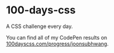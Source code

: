 # 100-days-css
A CSS challenge every day.

You can find all of my CodePen results on [100dayscss.com/progress/joonsubhwang](https://100dayscss.com/progress/joonsubhwang).
